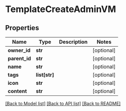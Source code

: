 # TemplateCreateAdminVM


## Properties
Name | Type | Description | Notes
------------ | ------------- | ------------- | -------------
**owner_id** | **str** |  | [optional] 
**parent_id** | **str** |  | [optional] 
**name** | **str** |  | [optional] 
**tags** | **list[str]** |  | [optional] 
**icon** | **str** |  | [optional] 
**content** | **str** |  | [optional] 

[[Back to Model list]](../README.md#documentation-for-models) [[Back to API list]](../README.md#documentation-for-api-endpoints) [[Back to README]](../README.md)


